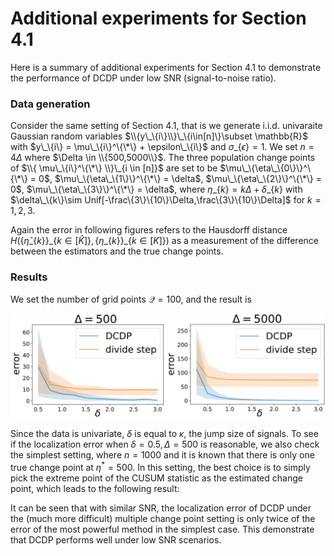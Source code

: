 # Additional experiments for Section 4.1
Here is a summary of additional experiments for Section 4.1 to demonstrate the performance of DCDP under low SNR (signal-to-noise ratio).

### Data generation

Consider the same setting of Section 4.1, that is we generate  i.i.d. univaraite Gaussian random variables $\\{y\_\{i\}\\}\_\{i\in[n]\}\subset  \mathbb{R}$  with $y\_\{i\} = \mu\_\{i\}^\{\*\} + \epsilon\_\{i\}$ and $\sigma\_\{\epsilon\}   =1$. We set $n=4\Delta$ where $\Delta \in \\{500,5000\\}$. The three population change points of $\\{ \mu\_\{i\}^\{\*\} \\}\_{i \in [n]}$ are set to be $\mu\_\{\eta\_\{0\}\}^\{\*\} = 0$, $\mu\_\{\eta\_\{1\}\}^\{\*\} = \delta$, $\mu\_\{\eta\_\{2\}\}^\{\*\} = 0$, $\mu\_\{\eta\_\{3\}\}^\{\*\} = \delta$, where $\eta\_\{k\} = k\Delta + \delta\_\{k\}$ with $\delta\_\{k\}\sim Unif[-\frac\{3\}\{10\}\Delta,\frac\{3\}\{10\}\Delta]$ for $k = 1,2,3$. 

Again the error in following figures refers to the Hausdorff distance $H(\{\widehat{\eta}\_\{k\}\}\_\{k\in [\widehat{K}]\},\{\eta\_\{k\}\}\_\{k\in [K]\})$ as a measurement of the difference between the estimators and the true change points.

### Results

We set the number of grid points $\mathcal{Q}=100$, and the result is

![DCDP_Q100_error_vs_delta](https://github.com/MountLee/DCDP/blob/main/figures/files/DCDP_Q100_error_vs_delta.png)

Since the data is univariate, $\delta$ is equal to $\kappa$, the jump size of signals. To see if the localization error when $\delta=0.5, \Delta=500$ is reasonable, we also check the simplest setting, where $n=1000$ and it is known that there is only one true change point at $\eta^* = 500$. In this setting, the best choice is to simply pick the extreme point of the CUSUM statistic as the estimated change point, which leads to the following result:

It can be seen that with similar SNR, the localization error of DCDP under the (much more difficult) multiple change point setting is only twice of the error of the most powerful method in the simplest case. This demonstrate that DCDP performs well under low SNR scenarios.
